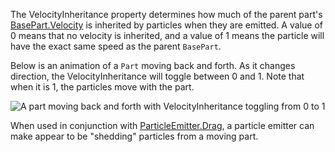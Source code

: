 The VelocityInheritance property determines how much of the parent part's [BasePart.Velocity](https://developer.roblox.com/api-reference/property/BasePart/Velocity) is inherited by particles when they are emitted. A value of 0 means that no velocity is inherited, and a value of 1 means the particle will have the exact same speed as the parent `BasePart`.

Below is an animation of a `Part` moving back and forth. As it changes direction, the VelocityInheritance will toggle between 0 and 1. Note that when it is 1, the particles move with the part.

![A part moving back and forth with VelocityInheritance toggling from 0 to 1][1]

When used in conjunction with [ParticleEmitter.Drag](https://developer.roblox.com/api-reference/property/ParticleEmitter/Drag), a particle emitter can make appear to be "shedding" particles from a moving part.

[1]: https://developer.roblox.com/assets/blt6b88061023429950/ParticleEmitter_VelocityInheritance.gif